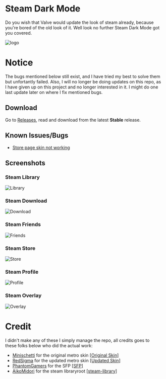# Steam Dark Mode
Do you wish that Valve would update the look of steam already, because you're bored of the old look of it. Well look no further Steam Dark Mode got you covered.

![logo](https://i.imgur.com/OZvk1c7.png)

# Notice
The bugs mentioned below still exist, and I have tried my best to solve them but unfortantly failed. Also, I will no longer be doing updates on this repo, as I have given up on this project and no longer interested in it. I might do one last update later on where I fix mentioned bugs.

## Download
Go to [Releases](https://github.com/SleepDaemon/SteamDarkMode/releases), read and download from the latest **Stable** release.

## Known Issues/Bugs
- [Store page skin not working](https://github.com/SleepDaemon/SteamDarkMode/releases/tag/known-bugs)

## Screenshots
### Steam Library
![Library](https://i.imgur.com/nLP8tdj.png)
### Steam Download
![Download](https://i.imgur.com/GG6wxXi.png)
### Steam Friends
![Friends](https://i.imgur.com/ugD3zru.png)
### Steam Store
![Store](https://i.imgur.com/XZWb9nE.png)
### Steam Profile
![Profile](https://i.imgur.com/ZfAtxsc.png)
### Steam Overlay
![Overlay](https://i.imgur.com/7HquKM0.png)

# Credit
I didn't make any of these I simply manage the repo, all credits goes to these folks below who did the actual work:

- [Minischetti](https://github.com/minischetti) for the original metro skin [[Original Skin]](https://metroforsteam.com/)
- [RedSigma](https://github.com/redsigma) for the updated metro skin [[Updated Skin]](https://github.com/redsigma/UPMetroSkin)
- [PhantomGamers](https://github.com/PhantomGamers) for the SFP [[SFP]](https://github.com/PhantomGamers/SFP)
- [AikoMidori](https://github.com/AikoMidori) for the steam libraryroot [[steam-library]](https://github.com/AikoMidori/steam-library)
